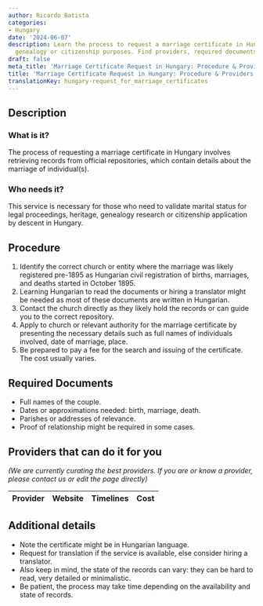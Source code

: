```yaml
---
author: Ricardo Batista
categories:
- Hungary
date: '2024-06-07'
description: Learn the process to request a marriage certificate in Hungary for legal,
  genealogy or citizenship purposes. Find providers, required documents & more.
draft: false
meta_title: 'Marriage Certificate Request in Hungary: Procedure & Providers'
title: 'Marriage Certificate Request in Hungary: Procedure & Providers'
translationKey: hungary-request_for_marriage_certificates
---
```



## Description
### What is it?
The process of requesting a marriage certificate in Hungary involves retrieving records from official repositories, which contain details about the marriage of individual(s).

### Who needs it?
This service is necessary for those who need to validate marital status for legal proceedings, heritage, genealogy research or citizenship application by descent in Hungary.

## Procedure

1. Identify the correct church or entity where the marriage was likely registered pre-1895 as Hungarian civil registration of births, marriages, and deaths started in October 1895.
2. Learning Hungarian to read the documents or hiring a translator might be needed as most of these documents are written in Hungarian.
3. Contact the church directly as they likely hold the records or can guide you to the correct repository.
4. Apply to church or relevant authority for the marriage certificate by presenting the necessary details such as full names of individuals involved, date of marriage, place.
5. Be prepared to pay a fee for the search and issuing of the certificate. The cost usually varies.

## Required Documents
- Full names of the couple.
- Dates or approximations needed: birth, marriage, death.
- Parishes or addresses of relevance.
- Proof of relationship might be required in some cases.

## Providers that can do it for you

_(We are currently curating the best providers. If you are or know a provider, please contact us or edit the page directly)_

| Provider        |     Website     |     Timelines    |       Cost      |
| --------------- | --------------- |  :-------------: | :-------------: |

## Additional details
- Note the certificate might be in Hungarian language.
- Request for translation if the service is available, else consider hiring a translator. 
- Also keep in mind, the state of the records can vary: they can be hard to read, very detailed or minimalistic.
- Be patient, the process may take time depending on the availability and state of records.